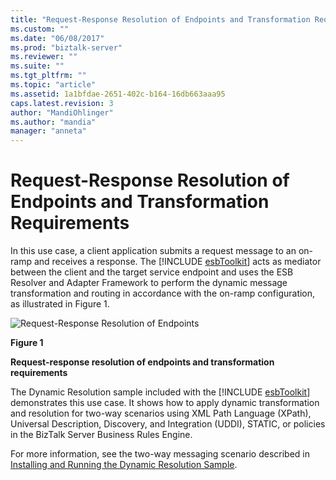 ```yaml
---
title: "Request-Response Resolution of Endpoints and Transformation Requirements | Microsoft Docs"
ms.custom: ""
ms.date: "06/08/2017"
ms.prod: "biztalk-server"
ms.reviewer: ""
ms.suite: ""
ms.tgt_pltfrm: ""
ms.topic: "article"
ms.assetid: 1a1bfdae-2651-402c-b164-16db663aaa95
caps.latest.revision: 3
author: "MandiOhlinger"
ms.author: "mandia"
manager: "anneta"
---
```

# Request-Response Resolution of Endpoints and Transformation Requirements
In this use case, a client application submits a request message to an on-ramp and receives a response. The [!INCLUDE [esbToolkit](../includes/esbtoolkit-md.md)] acts as mediator between the client and the target service endpoint and uses the ESB Resolver and Adapter Framework to perform the dynamic message transformation and routing in accordance with the on-ramp configuration, as illustrated in Figure 1.  
  
 ![Request&#45;Response Resolution of Endpoints](../esb-toolkit/media/ch3-requestresponse.gif "Ch3-RequestResponse")  
  
 **Figure 1**  
  
 **Request-response resolution of endpoints and transformation requirements**  
  
 The Dynamic Resolution sample included with the [!INCLUDE [esbToolkit](../includes/esbtoolkit-md.md)] demonstrates this use case. It shows how to apply dynamic transformation and resolution for two-way scenarios using XML Path Language (XPath), Universal Description, Discovery, and Integration (UDDI), STATIC, or policies in the BizTalk Server Business Rules Engine.  
  
 For more information, see the two-way messaging scenario described in [Installing and Running the Dynamic Resolution Sample](../esb-toolkit/installing-and-running-the-dynamic-resolution-sample.md).